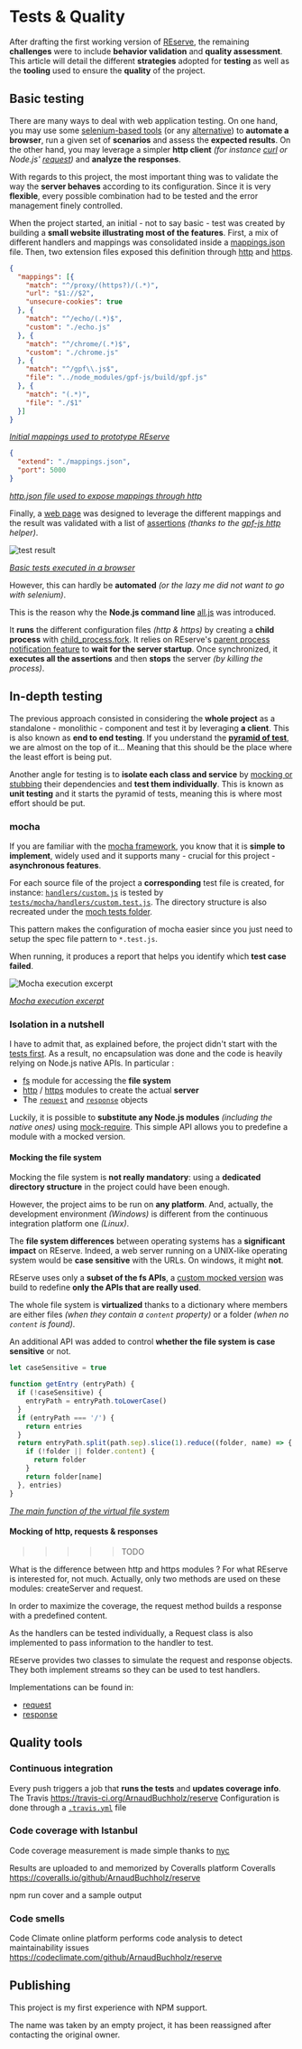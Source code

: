 # Tests & Quality

After drafting the first working version of [REserve](https://npmjs.com/package/reserve), the remaining **challenges** were to include **behavior validation** and **quality assessment**. This article will detail the different **strategies** adopted for **testing** as well as the **tooling** used to ensure the **quality** of the project.

## Basic testing

There are many ways to deal with web application testing. On one hand, you may use some [selenium-based tools](https://www.guru99.com/automated-testing-tools.html) (or any [alternative](https://www.guru99.com/selenium-alternatives.html)) to **automate a browser**, run a given set of **scenarios** and assess the **expected results**. On the other hand, you may leverage a simpler **http client** *(for instance [curl](https://curl.haxx.se/) or Node.js' [request](https://www.npmjs.com/package/request))* and **analyze the responses**.

With regards to this project, the most important thing was to validate the way the **server behaves** according to its configuration. Since it is very **flexible**, every possible combination had to be tested and the error management finely controlled.

When the project started, an initial - not to say basic - test was created by building a **small website illustrating most of the features**. First, a mix of different handlers and mappings was consolidated inside a [mappings.json](https://github.com/ArnaudBuchholz/reserve/blob/master/tests/mappings.json) file. Then, two extension files exposed this definition through [http](https://github.com/ArnaudBuchholz/reserve/blob/master/tests/http.json) and [https](https://github.com/ArnaudBuchholz/reserve/blob/master/tests/https.json).

```json
{
  "mappings": [{
    "match": "^/proxy/(https?)/(.*)",
    "url": "$1://$2",
    "unsecure-cookies": true
  }, {
    "match": "^/echo/(.*)$",
    "custom": "./echo.js"
  }, {
    "match": "^/chrome/(.*)$",
    "custom": "./chrome.js"
  }, {
    "match": "^/gpf\\.js$",
    "file": "../node_modules/gpf-js/build/gpf.js"
  }, {
    "match": "(.*)",
    "file": "./$1"
  }]
}
```
<u>*Initial mappings used to prototype REserve*</u>

```json
{
  "extend": "./mappings.json",
  "port": 5000
}
```
<u>*http.json file used to expose mappings through http*</u>

Finally, a [web page](https://github.com/ArnaudBuchholz/reserve/blob/master/tests/index.html) was designed to leverage the different mappings and the result was validated with a list of [assertions](https://github.com/ArnaudBuchholz/reserve/blob/master/tests/assertions.js) *(thanks to the [gpf-js http](https://arnaudbuchholz.github.io/gpf/doc/gpf.http.html) helper)*.

![test result](localhost_5000.png)

<u>*Basic tests executed in a browser*</u>

However, this can hardly be **automated** *(or the lazy me did not want to go with selenium)*.

This is the reason why the **Node.js command line** [all.js](https://github.com/ArnaudBuchholz/reserve/blob/master/tests/all.js) was introduced.

 It **runs** the different configuration files *(http & https)* by creating a **child process** with [child_process.fork](https://nodejs.org/api/child_process.html#child_process_child_process_fork_modulepath_args_options). It relies on REserve's [parent process notification feature](https://github.com/ArnaudBuchholz/reserve/blob/master/index.js#L41) to **wait for the server startup**. Once synchronized, it **executes all the assertions** and then **stops** the server *(by killing the process)*.

## In-depth testing

The previous approach consisted in considering the **whole project** as a standalone - monolithic - component and test it by leveraging **a client**. This is also known as **end to end testing**. If you understand the **[pyramid of test](https://martinfowler.com/articles/practical-test-pyramid.html)**, we are almost on the top of it... Meaning that this should be the place where the least effort is being put.

Another angle for testing is to **isolate each class and service** by [mocking or stubbing](https://www.martinfowler.com/articles/mocksArentStubs.html#TheDifferenceBetweenMocksAndStubs) their dependencies and **test them individually**. This is known as **unit testing** and it starts the pyramid of tests, meaning this is where most effort should be put.

### mocha

If you are familiar with the [mocha framework](https://www.npmjs.com/package/mocha), you know that it is **simple to implement**, widely used and it supports many - crucial for this project - **asynchronous features**.

For each source file of the project a **corresponding** test file is created, for instance: [`handlers/custom.js`](https://github.com/ArnaudBuchholz/reserve/blob/master/handlers/custom.js) is tested by [`tests/mocha/handlers/custom.test.js`](https://github.com/ArnaudBuchholz/reserve/blob/master/tests/mocha/handlers/custom.test.js). The directory structure is also recreated under the [moch tests folder](https://github.com/ArnaudBuchholz/reserve/tree/master/tests/mocha).

This pattern makes the configuration of mocha easier since you just need to setup the spec file pattern to `*.test.js`.

When running, it produces a report that helps you identify which **test case failed**.

![Mocha execution excerpt](mocha%20tests%20%28excerpt%29.png)

<u>*Mocha execution excerpt*</u>

### Isolation in a nutshell

I have to admit that, as explained before, the project didn't start with the [tests first](https://en.wikipedia.org/wiki/Test-driven_development). As a result, no encapsulation was done and the code is heavily relying on Node.js native APIs. In particular :
* [fs](https://nodejs.org/dist/latest/docs/api/fs.html) module for accessing the **file system**
* [http](https://nodejs.org/dist/latest/docs/api/http.html) / [https](https://nodejs.org/dist/latest/docs/api/https.html) modules to create the actual **server**
* The [`request`](https://nodejs.org/api/http.html#http_class_http_incomingmessage) and [`response`](https://nodejs.org/api/http.html#http_class_http_serverresponse) objects

Luckily, it is possible to **substitute any Node.js modules** *(including the native ones)* using [mock-require](https://www.npmjs.com/package/mock-require). This simple API allows you to predefine a module with a mocked version.

#### Mocking the file system

Mocking the file system is **not really mandatory**: using a **dedicated directory structure** in the project could have been enough.

However, the project aims to be run on **any platform**. And, actually, the development environment *(Windows)* is  different from the continuous integration platform one *(Linux)*.

The **file system differences** between operating systems has a **significant impact** on REserve. Indeed, a web server running on a UNIX-like operating system would be **case sensitive** with the URLs. On windows, it might **not**.

REserve uses only a **subset of the fs APIs**, a [custom mocked version](https://github.com/ArnaudBuchholz/reserve/blob/master/tests/mocha/mocked_modules/fs.js) was build to redefine **only the APIs that are really used**.

The whole file system is **virtualized** thanks to a dictionary where members are either files *(when they contain a `content` property)* or a folder *(when no `content` is found)*.

An additional API was added to control **whether the file system is case sensitive** or not.

```JavaScript
let caseSensitive = true

function getEntry (entryPath) {
  if (!caseSensitive) {
    entryPath = entryPath.toLowerCase()
  }
  if (entryPath === '/') {
    return entries
  }
  return entryPath.split(path.sep).slice(1).reduce((folder, name) => {
    if (!folder || folder.content) {
      return folder
    }
    return folder[name]
  }, entries)
}
```
<u>*The main function of the virtual file system*</u>

#### Mocking of http, requests & responses

>>>>> TODO

What is the difference between http and https modules ? For what REserve is interested for, not much. Actually, only two methods are used on these modules: createServer and request.

In order to maximize the coverage, the request method builds a response with a predefined content.

As the handlers can be tested individually, a Request class is also implemented to pass information to the handler to test.

REserve provides two classes to simulate the request and response objects. They both implement streams so they can be used to test handlers.

Implementations can be found in:
* [request](https://github.com/ArnaudBuchholz/reserve/blob/master/mock/Request.js)
* [response](https://github.com/ArnaudBuchholz/reserve/blob/master/mock/Resposne.js)

## Quality tools

### Continuous integration

Every push triggers a job that **runs the tests** and **updates coverage info**.
The
Travis https://travis-ci.org/ArnaudBuchholz/reserve
Configuration is done through a [`.travis.yml`](https://github.com/ArnaudBuchholz/reserve/blob/master/.travis.yml) file


### Code coverage with Istanbul

Code coverage measurement is made simple
thanks to [nyc](https://www.npmjs.com/package/nyc)

Results are uploaded to and memorized by Coveralls platform Coveralls
https://coveralls.io/github/ArnaudBuchholz/reserve

npm run cover and a sample output

### Code smells

Code Climate online platform performs code analysis to detect maintainability issues
https://codeclimate.com/github/ArnaudBuchholz/reserve

## Publishing

This project is my first experience
with NPM support.

The name was taken by an empty project, it has been reassigned after contacting the original owner.
